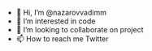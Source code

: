 - 👋 Hi, I’m @nazarovvadimm
- 👀 I’m interested in code
- 💞️ I’m looking to collaborate on project
- 📫 How to reach me Twitter

<!---
nazarovvadimm/nazarovvadimm is a ✨ special ✨ repository because its `README.md` (this file) appears on your GitHub profile.
You can click the Preview link to take a look at your changes.
--->
